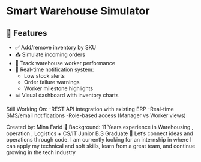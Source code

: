 # Smart Warehouse Simulator


## 🚀 Features

- ✅ Add/remove inventory by SKU
- 📥 Simulate incoming orders
- 👷 Track warehouse worker performance
- 🔔 Real-time notification system:
  - Low stock alerts
  - Order failure warnings
  - Worker milestone highlights
- 📊 Visual dashboard with inventory charts

 Still Working On:
-REST API integration with existing ERP
-Real-time SMS/email notifications
-Role-based access (Manager vs Worker views)


Created by: Mina Farid
💼 Background: 11 Years experience in Warehousing , operation , Logistics + CS/IT Junior B.S Graduate
🔗 Let’s connect ideas and operations through code. I am currently looking for an internship in where I can apply my technical and soft skills, learn from a great team, and continue growing in the tech industry







